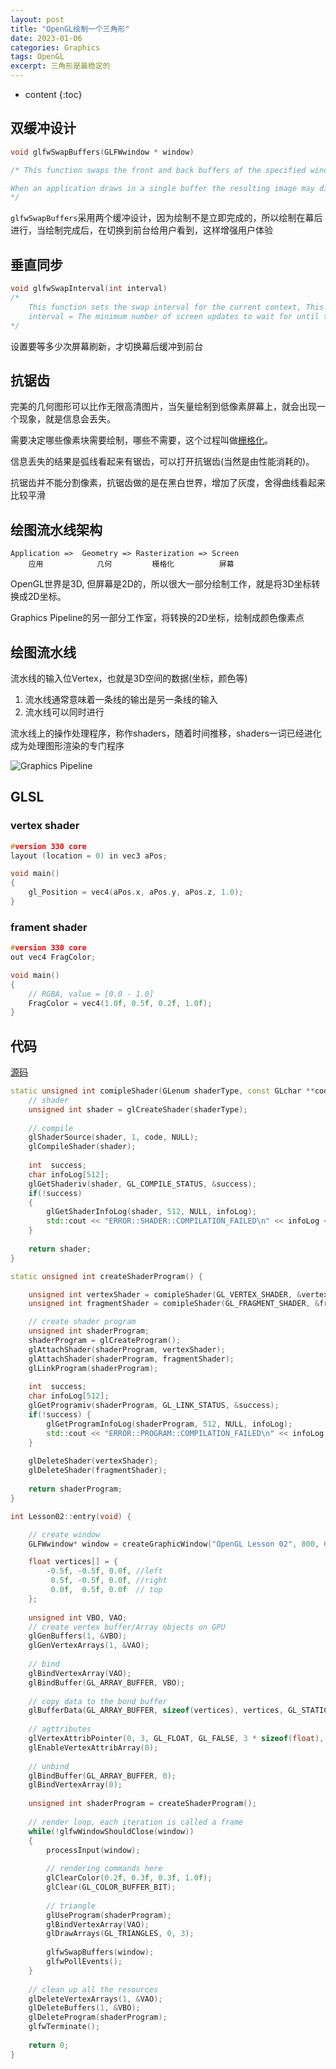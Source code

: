 ```yaml
---
layout: post
title: "OpenGL绘制一个三角形"
date: 2023-01-06
categories: Graphics
tags: OpenGL
excerpt: 三角形是最稳定的
---
```


* content
{:toc}

## 双缓冲设计

```cpp
void glfwSwapBuffers(GLFWwindow * window)

/* This function swaps the front and back buffers of the specified window. If the swap interval is greater than zero, the GPU driver waits the specified number of screen updates before swapping the buffers.

When an application draws in a single buffer the resulting image may display flickering issues. This is because the resulting output image is not drawn in an instant, but drawn pixel by pixel and usually from left to right and top to bottom. Because this image is not displayed at an instant to the user while still being rendered to, the result may contain artifacts. To circumvent these issues, windowing applications apply a double buffer for rendering. The front buffer contains the final output image that is shown at the screen, while all the rendering commands draw to the back buffer. As soon as all the rendering commands are finished we swap the back buffer to the front buffer so the image can be displayed without still being rendered to, removing all the aforementioned artifacts.
*/
```

`glfwSwapBuffers`采用两个缓冲设计，因为绘制不是立即完成的，所以绘制在幕后进行，当绘制完成后，在切换到前台给用户看到，这样增强用户体验

## 垂直同步

```cpp
void glfwSwapInterval(int interval) 
/* 
    This function sets the swap interval for the current context, This is sometimes called 'vertical synchronization', 'vertical retrace synchronization' or 'vsync', 
    interval = The minimum number of screen updates to wait for until the buffers are swapped by glfwSwapBuffers 
*/
```

设置要等多少次屏幕刷新，才切换幕后缓冲到前台

## 抗锯齿

完美的几何图形可以比作无限高清图片，当矢量绘制到低像素屏幕上，就会出现一个现象，就是信息会丢失。

需要决定哪些像素块需要绘制，哪些不需要，这个过程叫做[栅格化](https://en.wikipedia.org/wiki/Rasterisation)。

信息丢失的结果是弧线看起来有锯齿，可以打开抗锯齿(当然是由性能消耗的)。

抗锯齿并不能分割像素，抗锯齿做的是在黑白世界，增加了灰度，舍得曲线看起来比较平滑

## 绘图流水线架构

```
Application =>  Geometry => Rasterization => Screen
    应用            几何         栅格化          屏幕
```

OpenGL世界是3D, 但屏幕是2D的，所以很大一部分绘制工作，就是将3D坐标转换成2D坐标。

Graphics Pipeline的另一部分工作室，将转换的2D坐标，绘制成颜色像素点

## 绘图流水线

流水线的输入位Vertex，也就是3D空间的数据(坐标，颜色等)

1. 流水线通常意味着一条线的输出是另一条线的输入
2. 流水线可以同时进行

流水线上的操作处理程序，称作shaders，随着时间推移，shaders一词已经进化成为处理图形渲染的专门程序

![Graphics Pipeline]({{site.static}}/images/opengl_graphics_pipeline.png)

## GLSL

### vertex shader

```cpp
#version 330 core
layout (location = 0) in vec3 aPos;

void main()
{
    gl_Position = vec4(aPos.x, aPos.y, aPos.z, 1.0);
}
```

### frament shader

```cpp
#version 330 core
out vec4 FragColor;

void main()
{
    // RGBA, value = [0.0 - 1.0]
    FragColor = vec4(1.0f, 0.5f, 0.2f, 1.0f);
} 
```

## 代码

[源码](https://github.com/geemaple/learning/blob/main/learn_opengl/learn_opengl/lesson/lesson_02.cpp)

```cpp
static unsigned int comipleShader(GLenum shaderType, const GLchar **code) {
    // shader
    unsigned int shader = glCreateShader(shaderType);
    
    // compile
    glShaderSource(shader, 1, code, NULL);
    glCompileShader(shader);
    
    int  success;
    char infoLog[512];
    glGetShaderiv(shader, GL_COMPILE_STATUS, &success);
    if(!success)
    {
        glGetShaderInfoLog(shader, 512, NULL, infoLog);
        std::cout << "ERROR::SHADER::COMPILATION_FAILED\n" << infoLog << std::endl;
    }
    
    return shader;
}

static unsigned int createShaderProgram() {

    unsigned int vertexShader = comipleShader(GL_VERTEX_SHADER, &vertexShaderSource);
    unsigned int fragmentShader = comipleShader(GL_FRAGMENT_SHADER, &fragmentShaderSource);

    // create shader program
    unsigned int shaderProgram;
    shaderProgram = glCreateProgram();
    glAttachShader(shaderProgram, vertexShader);
    glAttachShader(shaderProgram, fragmentShader);
    glLinkProgram(shaderProgram);
    
    int  success;
    char infoLog[512];
    glGetProgramiv(shaderProgram, GL_LINK_STATUS, &success);
    if(!success) {
        glGetProgramInfoLog(shaderProgram, 512, NULL, infoLog);
        std::cout << "ERROR::PROGRAM::COMPILATION_FAILED\n" << infoLog << std::endl;
    }
    
    glDeleteShader(vertexShader);
    glDeleteShader(fragmentShader);
    
    return shaderProgram;
}

int Lesson02::entry(void) {

    // create window
    GLFWwindow* window = createGraphicWindow("OpenGL Lesson 02", 800, 600);

    float vertices[] = {
        -0.5f, -0.5f, 0.0f, //left
         0.5f, -0.5f, 0.0f, //right
         0.0f,  0.5f, 0.0f  // top
    };
    
    unsigned int VBO, VAO;
    // create vertex buffer/Array objects on GPU
    glGenBuffers(1, &VBO);
    glGenVertexArrays(1, &VAO);
    
    // bind
    glBindVertexArray(VAO);
    glBindBuffer(GL_ARRAY_BUFFER, VBO);
    
    // copy data to the bond buffer
    glBufferData(GL_ARRAY_BUFFER, sizeof(vertices), vertices, GL_STATIC_DRAW);
    
    // agttributes
    glVertexAttribPointer(0, 3, GL_FLOAT, GL_FALSE, 3 * sizeof(float), (void*)0);
    glEnableVertexAttribArray(0);
    
    // unbind
    glBindBuffer(GL_ARRAY_BUFFER, 0);
    glBindVertexArray(0);
    
    unsigned int shaderProgram = createShaderProgram();
    
    // render loop, each iteration is called a frame
    while(!glfwWindowShouldClose(window))
    {
        processInput(window);
        
        // rendering commands here
        glClearColor(0.2f, 0.3f, 0.3f, 1.0f);
        glClear(GL_COLOR_BUFFER_BIT);
        
        // triangle
        glUseProgram(shaderProgram);
        glBindVertexArray(VAO);
        glDrawArrays(GL_TRIANGLES, 0, 3);
        
        glfwSwapBuffers(window);
        glfwPollEvents();
    }
    
    // clean up all the resources
    glDeleteVertexArrays(1, &VAO);
    glDeleteBuffers(1, &VBO);
    glDeleteProgram(shaderProgram);
    glfwTerminate();
    
    return 0;
}
```
